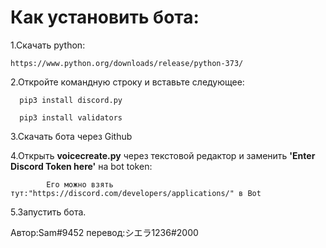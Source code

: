 # Как установить бота:

1.Скачать python:

	https://www.python.org/downloads/release/python-373/

2.Откройте командную строку и вставьте следующее:

	  pip3 install discord.py
  
	  pip3 install validators
  
3.Скачать бота через Github

4.Открыть **voicecreate.py** через текстовой редактор и заменить **'Enter Discord Token here'** на bot token:

            Его можно взять тут:"https://discord.com/developers/applications/" в Bot

5.Запустить бота.

Автор:Sam#9452 перевод:シエラ1236#2000
